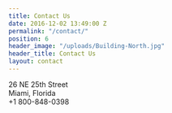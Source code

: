 ```yaml
---
title: Contact Us
date: 2016-12-02 13:49:00 Z
permalink: "/contact/"
position: 6
header_image: "/uploads/Building-North.jpg"
header_title: Contact Us
layout: contact
---
```


26 NE 25th Street <br/>
Miami, Florida <br/>
+1 800-848-0398